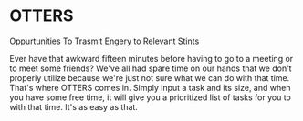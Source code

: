 OTTERS
==================

Oppurtunities To Trasmit Engery to Relevant Stints

Ever have that awkward fifteen minutes before having to go to a meeting or to meet some friends? We've all had spare time on our hands that we don't properly utilize because we're just not sure what we can do with that time. That's where OTTERS comes in. Simply input a task and its size, and when you have some free time, it will give you a prioritized list of tasks for you to with that time. It's as easy as that.
